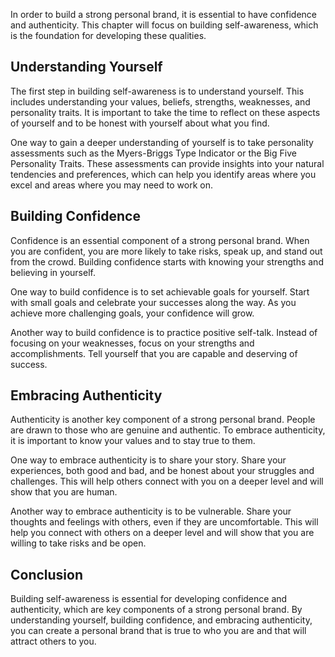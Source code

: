 
In order to build a strong personal brand, it is essential to have confidence and authenticity. This chapter will focus on building self-awareness, which is the foundation for developing these qualities.

Understanding Yourself
----------------------

The first step in building self-awareness is to understand yourself. This includes understanding your values, beliefs, strengths, weaknesses, and personality traits. It is important to take the time to reflect on these aspects of yourself and to be honest with yourself about what you find.

One way to gain a deeper understanding of yourself is to take personality assessments such as the Myers-Briggs Type Indicator or the Big Five Personality Traits. These assessments can provide insights into your natural tendencies and preferences, which can help you identify areas where you excel and areas where you may need to work on.

Building Confidence
-------------------

Confidence is an essential component of a strong personal brand. When you are confident, you are more likely to take risks, speak up, and stand out from the crowd. Building confidence starts with knowing your strengths and believing in yourself.

One way to build confidence is to set achievable goals for yourself. Start with small goals and celebrate your successes along the way. As you achieve more challenging goals, your confidence will grow.

Another way to build confidence is to practice positive self-talk. Instead of focusing on your weaknesses, focus on your strengths and accomplishments. Tell yourself that you are capable and deserving of success.

Embracing Authenticity
----------------------

Authenticity is another key component of a strong personal brand. People are drawn to those who are genuine and authentic. To embrace authenticity, it is important to know your values and to stay true to them.

One way to embrace authenticity is to share your story. Share your experiences, both good and bad, and be honest about your struggles and challenges. This will help others connect with you on a deeper level and will show that you are human.

Another way to embrace authenticity is to be vulnerable. Share your thoughts and feelings with others, even if they are uncomfortable. This will help you connect with others on a deeper level and will show that you are willing to take risks and be open.

Conclusion
----------

Building self-awareness is essential for developing confidence and authenticity, which are key components of a strong personal brand. By understanding yourself, building confidence, and embracing authenticity, you can create a personal brand that is true to who you are and that will attract others to you.
